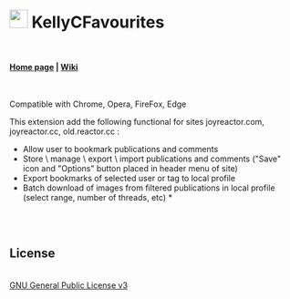 <h1><img src="https://catface.ru/userfiles/media/udata_1544561629_uixtxchu.png" width="32"> KellyCFavourites</h1>
<br>
<br>
<b><a href="https://catface.ru/way/kellyc_favorites/">Home page</a> | <a href="//github.com/NC22/KellyCFavorites/wiki">Wiki</a></b>
<br>
<br>
<br>
<p>Compatible with Chrome, Opera, FireFox, Edge</p>
<p>This extension add the following functional for sites joyreactor.com, joyreactor.cc, old.reactor.cc : </p>
<p>
<ul>
    <li>Allow user to bookmark publications and comments</li>
    <li>Store \ manage \ export \ import publications and comments ("Save" icon and "Options" button placed in header menu of site)</li>
    <li>Export bookmarks of selected user or tag to local profile</li>
    <li>Batch download of images from filtered publications in local profile (select range, number of threads, etc) *</li>
</ul>
</p>
<br>
<br>
<h2>License</h2>
<br>
<a href="http://www.gnu.org/licenses/gpl.html">GNU General Public License v3</a>
<br>
<br>